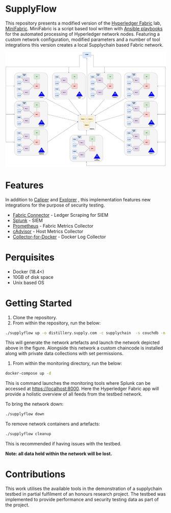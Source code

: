# SupplyFlow

This repository presents a modified version of the [Hyperledger Fabric](https://www.hyperledger.org/use/fabric) lab, [MiniFabric](https://github.com/hyperledger-labs/minifabric). MiniFabric is a script based tool written with [Ansible playbooks](https://docs.ansible.com/ansible/latest/user_guide/playbooks.html) for the automated processing of Hyperledger network nodes. Featuring a custom network configuration, modified parameters and a number of tool integrations this version creates a local Supplychain based Fabric network. 

![Network.png](./Network.png)

# Features

In addition to [Caliper](https://hyperledger.github.io/caliper/v0.3.2/fabric-config/) and [Explorer](https://www.hyperledger.org/use/explorer) , this implementation features new integrations for the purpose of security testing.

- [Fabric Connector](https://github.com/splunk/fabric-logger) - Ledger Scraping for SIEM
- [Splunk](https://splunkbase.splunk.com/app/4605/?_gl=1*1bwkzvp*_ga*MTE3MTExNjUyMy4xNjYzMDc4MTkz*_gid*MzE3OTIxNjY1LjE2NjMwNzgxOTM.&_ga=2.28326270.317921665.1663078193-1171116523.1663078193#/details) - SIEM
- [Prometheus](https://prometheus.io/) - Fabric Metrics Collector
- [cAdvisor](https://github.com/google/cadvisor) - Host Metrics Collector
- [Collector-for-Docker](https://www.outcoldsolutions.com/docs/monitoring-docker/v5/installation/) - Docker Log Collector

# Perquisites

- Docker (18.4<)
- 10GB of disk space
- Unix based OS

# Getting Started

1. Clone the repository.
2. From within the repository, run the below:

```bash
./supplyflow up -o distillery.supply.com -c supplychain  -s couchdb -n supplyflow -r true
```

This will generate the network artefacts and launch the network depicted above in the figure. Alongside this network a custom chaincode is installed along with private data collections with set permissions.

1. From within the monitoring directory, run the below:

```bash
docker-compose up -d
```

This is command launches the monitoring tools where Splunk can be accessed at [https://localhost:8000](https://localhost:8000). Here the Hyperledger Fabric app will provide a holistic overview of all feeds from the testbed network.

To bring the network down:

```bash
./supplyflow down
```

To remove network containers and artefacts:

```bash
./supplyflow cleanup
```

This is recommended if having issues with the testbed. 

**Note: all data held within the network will be lost.**

# Contributions

This work utilises the available tools in the demonstration of a supplychain testbed in partial fulfilment of an honours research project. The testbed was implemented to provide performance and security testing data as part of the project.